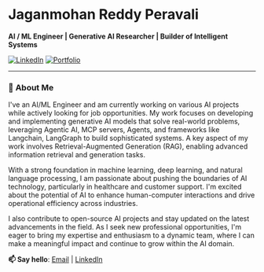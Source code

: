 # Jaganmohan Reddy Peravali  
**AI / ML Engineer | Generative AI Researcher | Builder of Intelligent Systems**  

[![LinkedIn](https://img.shields.io/badge/Let's%20Connect-LinkedIn-0A66C2?style=flat&logo=linkedin)](https://linkedin.com/in/pjmreddy14)
[![Portfolio](https://img.shields.io/badge/View%20Portfolio-Website-0A66C2?style=flat&logo=google-chrome)](https://pjmreddy.netlify.app/)



---

### 🔮 **About Me**  
I've an AI/ML Engineer and am currently working on various AI projects while actively looking for job opportunities. My work focuses on developing and implementing generative AI models that solve real-world problems, leveraging Agentic AI, MCP servers, Agents, and frameworks like Langchain, LangGraph to build sophisticated systems. A key aspect of my work involves Retrieval-Augmented Generation (RAG), enabling advanced information retrieval and generation tasks.

With a strong foundation in machine learning, deep learning, and natural language processing, I am passionate about pushing the boundaries of AI technology, particularly in healthcare and customer support. I'm excited about the potential of AI to enhance human-computer interactions and drive operational efficiency across industries.

I also contribute to open-source AI projects and stay updated on the latest advancements in the field. As I seek new professional opportunities, I'm eager to bring my expertise and enthusiasm to a dynamic team, where I can make a meaningful impact and continue to grow within the AI domain.

**📫 Say hello**: [Email](mailto:peravali810@gmail.com) | [LinkedIn](https://www.linkedin.com/in/pjmreddy14/)  
